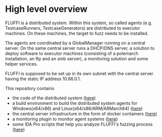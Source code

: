 <!---
Copyright 2017-2019 Siemens AG

Permission is hereby granted, free of charge, to any person obtaining a copy of this software and associated documentation files (the "Software"), to deal in the Software without restriction, including without limitation the rights to use, copy, modify, merge, publish, distribute, sublicense, and/or sell copies of the Software, and to permit persons to whom the Software is furnished to do so, subject to the following conditions:

The above copyright notice and this permission notice shall be included in all copies or substantial portions of the Software.

THE SOFTWARE IS PROVIDED "AS IS", WITHOUT WARRANTY OF ANY KIND, EXPRESS OR IMPLIED, INCLUDING BUT NOT LIMITED TO THE WARRANTIES OF MERCHANTABILITY, FITNESS FOR A PARTICULAR PURPOSE AND NONINFRINGEMENT. IN NO EVENT SHALL THE AUTHORS OR COPYRIGHT HOLDERS BE LIABLE FOR ANY CLAIM, DAMAGES OR OTHER LIABILITY, WHETHER IN AN ACTION OF CONTRACT, TORT OR OTHERWISE, ARISING FROM, OUT OF OR IN CONNECTION WITH THE SOFTWARE OR THE USE OR OTHER DEALINGS IN THE SOFTWARE.

Author(s): Thomas Riedmaier
-->

# High level overview

FLUFFI is a distributed system. Within this system, so called agents (e.g. TestcaseRunners, TestcaseGenerators) are distributed to executor machines. On these machines, the target to fuzz needs to be installed.

The agents are coordinated by a GlobalManager running on a central server. On the same central server runs a DHCP/DNS server, a solution to deploy software to executor machines (consisting of a polemarch installation, an ftp and an smb server), a monitoring solution and some helper services.

FLUFFI is supposed to be set up in its own subnet with the central server having the static IP address 10.66.0.1.

This repository contains 
- the code of the distributed system ([here](core))
- a build environment to build the distributed system agents for Windows(x64/x86) and Linux(x64/x86/ARM/ARMarch64) ([here](build))
- the central server infrastructure in the form of docker containers ([here](srv))
- a monitoring plugin to monitor agent systems ([here](monitoring_client))
- some IDA Pro scripts that help you analyze FLUFFI's fuzzing process ([here](ida_scripts))
